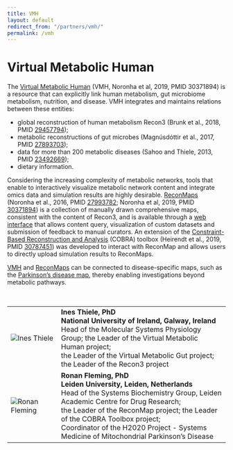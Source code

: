 ```yaml
---
title: VMH
layout: default
redirect_from: "/partners/vmh/"
permalink: /vmh
---
```


# Virtual Metabolic Human


The [Virtual Metabolic Human](https://www.vmh.life/) (VMH, Noronha et al, 2019, PMID 30371894) is a resource that can explicitly link human metabolism, gut microbiome metabolism, nutrition, and disease. VMH integrates and maintains relations between these entities:  

* global reconstruction of human metabolism Recon3 (Brunk et al., 2018, PMID [29457794](https://www.ncbi.nlm.nih.gov/pubmed/29457794));  
* metabolic reconstructions of gut microbes (Magnúsdóttir et al., 2017, PMID [27893703](https://www.ncbi.nlm.nih.gov/pubmed/27893703));  
* data for more than 200 metabolic diseases (Sahoo and Thiele, 2013, PMID [23492669](https://www.ncbi.nlm.nih.gov/pubmed/23492669));  
* dietary information.  

Considering the increasing complexity of metabolic networks, tools that enable to interactively visualize metabolic network content and integrate omics data and simulation results are highly desirable. [ReconMaps](http://vmh.uni.lu/#reconmap) (Noronha et al., 2016, PMID [27993782](https://www.ncbi.nlm.nih.gov/pubmed/27993782); Noronha et al, 2019, PMID [30371894](https://www.ncbi.nlm.nih.gov/pubmed/30371894)) is a collection of manually drawn comprehensive maps, consistent with the content of Recon3, and is available through a [web interface](https://vmh.uni.lu/MapViewer/index.xhtml) that allows content query, visualization of custom datasets and submission of feedback to manual curators. An extension of the [Constraint-Based Reconstruction and Analysis](https://opencobra.github.io/) (COBRA) toolbox (Heirendt et al., 2019, PMID [30787451](https://www.ncbi.nlm.nih.gov/pubmed/30787451)) was developed to interact with ReconMap and allows users to directly upload simulation results to ReconMaps.

[VMH](http://vmh.life/) and [ReconMaps](http://vmh.uni.lu/#reconmap) can be connected to disease-specific maps, such as the [Parkinson’s disease map](http://disease-maps.org/projects/parkinsons), thereby enabling investigations beyond metabolic pathways.


<!--
<p>The <a href="http://vmh.life" target="_blank">Virtual Metabolic Human</a> (VMH) is a resource that can explicitly link the human metabolism, 
gut microbiome metabolism, nutrition, and disease. VMH integrates and maintains relations between these entities: 
<ul>
<li>the global reconstruction of human metabolism Recon2 
(Thiele et al., 2013, PMID <a href="https://www.ncbi.nlm.nih.gov/pubmed/23455439" target="_blank">23455439</a>), </li>
<li>metabolic reconstructions of gut microbes 
(Magnúsdóttir et al., 2017, PMID <a href="https://www.ncbi.nlm.nih.gov/pubmed/27893703" target="_blank">27893703</a>), </li>
<li>data for more than 200 metabolic diseases 
(Sahoo and Thiele, 2013, PMID <a href="https://www.ncbi.nlm.nih.gov/pubmed/23492669" target="_blank">23492669</a>), </li>
<li>dietary information. </li>
</ul>
<p>Considering the increasing complexity of metabolic networks, tools that enable to interactively visualize metabolic network content and integrate omics data and simulation results are highly desirable. <a href="http://vmh.uni.lu/#reconmap" target="_blank">ReconMap</a> (Noronha et al., 2016, PMID <a href="https://www.ncbi.nlm.nih.gov/pubmed/27993782" target="_blank">27993782</a>) is a manually drawn comprehensive map, consistent with the content of Recon2, and is available through a <a href="https://vmh.uni.lu/MapViewer/index.xhtml" target="_blank">web interface</a> that allows content query, visualization of custom datasets and submission of feedback to manual curators. An extention of the <a href="https://opencobra.github.io/" target="_blank">Constraint-Based Reconstruction and Analysis</a> (COBRA) toolbox (Schellenberger et al., 2011, PMID <a href="https://www.ncbi.nlm.nih.gov/pubmed/21886097" target="_blank">21886097</a>) was developed to interact with ReconMap and allows users to directly upload simulation results to ReconMap.</p>
<p><a href="http://vmh.life" target="_blank">VMH</a> and <a href="http://vmh.uni.lu/#reconmap" target="_blank">ReconMap</a> can be connected to disease-specific maps, such as the <a href="/projects/parkinsons" target="_blank">Parkinson’s disease map</a>, thereby enabling investigations beyond metabolic pathways.</p>
-->

<br>

<table>
<tr>
<td style="width: 100px;"><img src="../images/team/InesThiele.jpg" alt="Ines Thiele" /></td>
<td><strong>Ines Thiele, PhD</strong><br />
<strong>National University of Ireland, Galway, Ireland</strong><br />
Head of the Molecular Systems Physiology Group; the Leader of the Virtual Metabolic Human project; <br />
the Leader of the Virtual Metabolic Gut project; the Leader of the Recon3 project</td>
</tr>
  
<tr>
<td><img src="../images/team/RonanFleming.jpg" alt="Ronan Fleming" /></td>
<td><strong>Ronan Fleming, PhD</strong><br />
<strong>Leiden University, Leiden, Netherlands</strong><br />
Head of the Systems Biochemistry Group, Leiden Academic Centre for Drug Research; <br />
the Leader of the ReconMap project; the Leader of the COBRA Toolbox project; <br />
Coordinator of the H2020 Project - Systems Medicine of Mitochondrial Parkinson’s Disease</td>
</tr>
</table>

